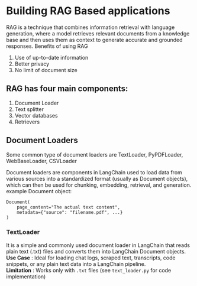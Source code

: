 # Building RAG Based applications
RAG is a technique that combines information retrieval with language generation, where a model retrieves relevant documents from a knowledge base and then uses them as context to generate accurate and grounded responses.
Benefits of using RAG
1. Use of up-to-date information
2. Better privacy
3. No limit of document size

## RAG has four main components:
1. Document Loader
2. Text splitter
3. Vector databases
4. Retrievers

## Document Loaders
Some common type of document loaders are TextLoader, PyPDFLoader, WebBaseLoader, CSVLoader

Document loaders are components in LangChain used to load data from various sources into a standardized format (usually as Document objects), which can then be used for chunking, embedding, retrieval, and generation.  
example Document object:
```
Document(
    page_content="The actual text content",
    metadata={"source": "filename.pdf", ...} 
)
```
### **TextLoader** 
It is a simple and commonly used document loader in LangChain that reads plain text (.txt) files and converts them into LangChain Document objects.  
**Use Case** : Ideal for loading chat logs, scraped text, transcripts, code snippets, or any plain text data into a LangChain pipeline.  
**Limitation** : Works only with `.txt` files
(see `text_loader.py` for code implementation)